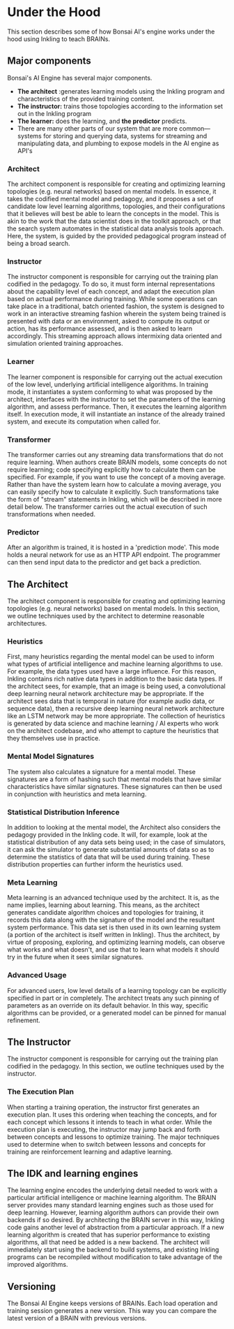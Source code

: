 # Under the Hood

This section describes some of how Bonsai AI's engine works under the hood using Inkling to teach BRAINs.

## Major components

Bonsai's AI Engine has several major components.

* **The architect** :generates learning models using the Inkling program and characteristics of the provided training content.
* **The instructor:** trains those topologies according to the information set out in the Inkling program
* **The learner:** does the learning, and **the predictor** predicts.
* There are many other parts of our system that are more common—systems for storing and querying data, systems for streaming and manipulating data, and plumbing to expose models in the AI engine as API's

### Architect

The architect component is responsible for creating and optimizing learning topologies (e.g. neural networks) based on mental models. In essence, it takes the codified mental model and pedagogy, and it proposes a set of candidate low level learning algorithms, topologies, and their configurations that it believes will best be able to learn the concepts in the model.  This is akin to the work that the data scientist does in the toolkit approach, or that the search system automates in the statistical data analysis tools approach. Here, the system, is guided by the provided pedagogical program instead of being a broad search.

### Instructor

The instructor component is responsible for carrying out the training plan codified in the pedagogy. To do so, it must form internal representations about the capability level of each concept, and adapt the execution plan based on actual performance during training. While some operations can take place in a traditional, batch oriented fashion, the system is designed to work in an interactive streaming fashion wherein the system being trained is presented with data or an environment, asked to compute its output or action, has its performance assessed, and is then asked to learn accordingly.  This streaming approach allows intermixing data oriented and simulation oriented training approaches.

### Learner

The learner component is responsible for carrying out the actual execution of the low level, underlying artificial intelligence algorithms. In training mode, it instantiates a system conforming to what was proposed by the architect, interfaces with the instructor to set the parameters of the learning algorithm, and assess performance. Then, it executes the learning algorithm itself. In execution mode, it will instantiate an instance of the already trained system, and execute its computation when called for.

### Transformer

The transformer carries out any streaming data transformations that do not require learning. When authors create BRAIN models, some concepts do not require learning; code specifying explicitly how to calculate them can be specified. For example, if you want to use the concept of a moving average.  Rather than have the system learn how to calculate a moving average, you can easily specify how to calculate it explicitly. Such transformations take the form of "stream" statements in Inkling, which will be described in more detail below.  The transformer carries out the actual execution of such transformations when needed.

### Predictor

After an algorithm is trained, it is hosted in a 'prediction mode'. This mode holds a neural network for use as an HTTP API endpoint.  The programmer can then send input data to the predictor and get back a prediction.

## The Architect

The architect component is responsible for creating and optimizing learning topologies (e.g. neural networks) based on mental models. In this section, we outline techniques used by the architect to determine reasonable architectures.

### Heuristics

First, many heuristics regarding the mental model can be used to inform what types of artificial intelligence and machine learning algorithms to use.  For example, the data types used have a large influence. For this reason, Inkling contains rich native data types in addition to the basic data types. If the architect sees, for example, that an image is being used, a convolutional deep learning neural network architecture may be appropriate.  If the architect sees data that is temporal in nature (for example audio data, or sequence data), then a recursive deep learning neural network architecture like an LSTM network may be more appropriate. The collection of heuristics is generated by data science and machine learning / AI experts who work on the architect codebase, and who attempt to capture the heuristics that they themselves use in practice.

### Mental Model Signatures

The system also calculates a signature for a mental model. These signatures are a form of hashing such that mental models that have similar characteristics have similar signatures. These signatures can then be used in conjunction with heuristics and meta learning.

### Statistical Distribution Inference

In addition to looking at the mental model, the Architect also considers the pedagogy provided in the Inkling code.  It will, for example, look at the statistical distribution of any data sets being used; in the case of simulators, it can ask the simulator to generate substantial amounts of data so as to determine the statistics of data that will be used during training. These distribution properties can further inform the heuristics used.

### Meta Learning

Meta learning is an advanced technique used by the architect.  It is, as the name implies, learning about learning.  This means, as the architect generates candidate algorithm choices and topologies for training, it records this data along with the signature of the model and the resultant system performance.  This data set is then used in its own learning system (a portion of the architect is itself written in Inkling).  Thus the architect, by virtue of proposing, exploring, and optimizing learning models, can observe what works and what doesn't, and use that to learn what models it should try in the future when it sees similar signatures.

### Advanced Usage

For advanced users, low level details of a learning topology can be explicitly specified in part or in completely.  The architect treats any such pinning of parameters as an override on its default behavior.  In this way, specific algorithms can be provided, or a generated model can be pinned for manual refinement.

## The Instructor

The instructor component is responsible for carrying out the training plan codified in the pedagogy.  In this section, we outline techniques used by the instructor.

### The Execution Plan

When starting a training operation, the instructor first generates an execution plan. It uses this ordering when teaching the concepts, and for each concept which lessons it intends to teach in what order. While the execution plan is executing, the instructor may jump back and forth between concepts and lessons to optimize training. The major techniques used to determine when to switch between lessons and concepts for training are reinforcement learning and adaptive learning.

## The IDK and learning engines

The learning engine encodes the underlying detail needed to work with a particular artificial intelligence or machine learning algorithm. The BRAIN server provides many standard learning engines such as those used for deep learning. However, learning algorithm authors can provide their own backends if so desired. By architecting the BRAIN server in this way, Inkling code gains another level of abstraction from a particular approach. If a new learning algorithm is created that has superior performance to existing algorithms, all that need be added is a new backend. The architect will immediately start using the backend to build systems, and existing Inkling programs can be recompiled without modification to take advantage of the improved algorithms.

## Versioning

The Bonsai AI Engine keeps versions of BRAINs. Each load operation and training session generates a new version. This way you can compare the latest version of a BRAIN with previous versions.
